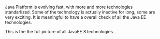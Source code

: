 
Java Platform is evolving fast, with more and more technologies standarlized.
Some of the technology is actually inactive for long, some are very exciting.
It is meaningful to have a overall check of all the Java EE technologies.

This is the the full picture of all JavaEE 8 technologies

